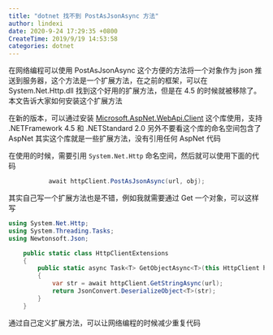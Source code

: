 ```yaml
---
title: "dotnet 找不到 PostAsJsonAsync 方法"
author: lindexi
date: 2020-9-24 17:29:35 +0800
CreateTime: 2019/9/19 14:53:58
categories: dotnet
---
```


在网络编程可以使用 PostAsJsonAsync 这个方便的方法将一个对象作为 json 推送到服务器，这个方法是一个扩展方法，在之前的框架，可以在 System.Net.Http.dll 找到这个好用的扩展方法，但是在 4.5 的时候就被移除了。本文告诉大家如何安装这个扩展方法

<!--more-->


<!-- CreateTime:2019/9/19 14:53:58 -->

<!-- csdn -->

在新的版本，可以通过安装 [Microsoft.AspNet.WebApi.Client](https://www.nuget.org/packages/Microsoft.AspNet.WebApi.Client/) 这个库使用，支持 .NETFramework 4.5 和 .NETStandard 2.0 另外不要看这个库的命名空间包含了 AspNet 其实这个库就是一些扩展方法，没有引用任何 AspNet 代码

在使用的时候，需要引用 `System.Net.Http` 命名空间，然后就可以使用下面的代码

```csharp
           await httpClient.PostAsJsonAsync(url, obj);
```

其实自己写一个扩展方法也是不错，例如我就需要通过 Get 一个对象，可以这样写

```csharp
using System.Net.Http;
using System.Threading.Tasks;
using Newtonsoft.Json;

    public static class HttpClientExtensions
    {
        public static async Task<T> GetObjectAsync<T>(this HttpClient httpClient, string url)
        {
            var str = await httpClient.GetStringAsync(url);
            return JsonConvert.DeserializeObject<T>(str);
        }
    }
```

通过自己定义扩展方法，可以让网络编程的时候减少重复代码

